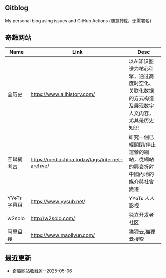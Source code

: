 ## Gitblog
My personal blog using issues and GitHub Actions (随意转载，无需署名)
## 奇趣网站
| Name | Link | Desc | 
 | ---- | ---- | ---- |
| 全历史 | https://www.allhistory.com/ | 以AI知识图谱为核心引擎，通过高度时空化、关联化数据的方式构造及展现数字人文内容，尤其是历史知识 |
| 互聯網考古 | https://mediachina.today/tags/internet-archive/ | 研究一個已經關閉/停止運營的網站，從網站的興衰折射中國內地的媒介與社會變遷 |
| YYeTs 字幕组 | https://www.yysub.net/ | YYeTs 人人影视|字幕组官方站 |
| w2solo | http://w2solo.com/ | 独立开发者社区 |
|  阿里盘搜 | https://www.maoliyun.com/ |  猫狸云,猫狸云搜索 |
## 最近更新
- [奇趣网站收藏家](https://github.com/dotneteye/myblog/issues/1)--2025-05-06
